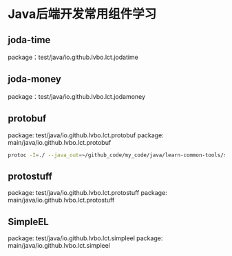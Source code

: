 # Java后端开发常用组件学习

## joda-time
package：test/java/io.github.lvbo.lct.jodatime 

## joda-money
package：test/java/io.github.lvbo.lct.jodamoney

## protobuf
package: test/java/io.github.lvbo.lct.protobuf
package: main/java/io.github.lvbo.lct.protobuf
```bash
protoc -I=./ --java_out=~/github_code/my_code/java/learn-common-tools/src/main/java ./addressbook.proto 
```
## protostuff
package: test/java/io.github.lvbo.lct.protostuff
package: main/java/io.github.lvbo.lct.protostuff

## SimpleEL
package: test/java/io.github.lvbo.lct.simpleel
package: main/java/io.github.lvbo.lct.simpleel